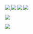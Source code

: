 [![](https://img.shields.io/github/license/mitulvaghamshi/mitulvaghamshi?logo=GitHub)
](https://github.com/mitulvaghamshi/mitulvaghamshi/blob/main/UNLICENSE)
[![](https://img.shields.io/badge/create-license-blue)](https://shields.io/category/license)
![](https://komarev.com/ghpvc/?username=mitulvaghamshi&color=red) ![](https://img.shields.io/badge/Since-Oct%2018%2C%202021-blueviolet)

[![](https://github-readme-stats.vercel.app/api?username=mitulvaghamshi&count_private=true&show_icons=true&border_radius=10&include_all_commits=true)](https://mitulvaghamshi.github.io/) 

[![](https://github-readme-stats.vercel.app/api/top-langs?username=mitulvaghamshi&layout=compact&count_private=true&border_radius=10&include_all_commits=true&card_width=450&langs_count=10)](https://mitulvaghamshi.github.io/)

<!-- [![Readme Card](https://github-readme-stats.vercel.app/api/pin/?username=mitulvaghamshi&repo=mitulvaghamshi&show_owner=true)](https://github.com/mitulvaghamshi/github-readme-stats) -->
